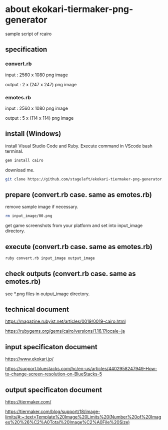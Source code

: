 # about ekokari-tiermaker-png-generator

sample script of rcairo

## specification

### convert.rb

input : 2560 x 1080 png image

output : 2 x (247 x 247) png image

### emotes.rb

input : 2560 x 1080 png image

output : 5 x (114 x 114) png image

## install (Windows)

install Visual Studio Code and Ruby.
Execute command in VScode bash terminal.

```sh
gem install cairo
```

download me.

```sh
git clone https://github.com/stageleft/ekokari-tiermaker-png-generator.git
```

## prepare (convert.rb case. same as emotes.rb)

remove sample image if necessary.
```sh
rm input_image/00.png
```

get game screenshots from your platform and set into input_image directory.

## execute (convert.rb case. same as emotes.rb)

```sh
ruby convert.rb input_image output_image
```

## check outputs (convert.rb case. same as emotes.rb)

see *.png files in output_image directory.

## technical document

https://magazine.rubyist.net/articles/0019/0019-cairo.html

https://rubygems.org/gems/cairo/versions/1.16.1?locale=ja

## input specificaton document

https://www.ekokari.jp/

https://support.bluestacks.com/hc/en-us/articles/4402958247949-How-to-change-screen-resolution-on-BlueStacks-5

## output specificaton document

https://tiermaker.com/

https://tiermaker.com/blog/support/18/image-limits/#:~:text=Template%20Image%20Limits%20(Number%20of%20Images%20%26%C2%A0Total%20Image%C2%A0File%20Size)

